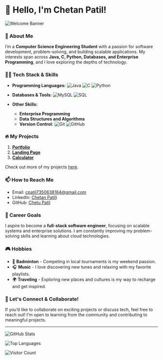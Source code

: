 # 👋 Hello, I'm Chetan Patil!

![Welcome Banner](https://user-images.githubusercontent.com/your-banner.png) <!-- Optional: Add a banner image of your choice -->

### 🌟 About Me
I’m a **Computer Science Engineering Student** with a passion for software development, problem-solving, and building scalable applications. My interests span across **Java, C, Python, Databases, and Enterprise Programming**, and I love exploring the depths of technology.

### 👨‍💻 Tech Stack & Skills

- **Programming Languages:** 
  ![Java](https://img.shields.io/badge/Java-%23ED8B00.svg?style=flat-square&logo=java&logoColor=white)
  ![C](https://img.shields.io/badge/C-%2300599C.svg?style=flat-square&logo=c&logoColor=white)
  ![Python](https://img.shields.io/badge/Python-3670A0?style=flat-square&logo=python&logoColor=ffdd54)

- **Databases & Tools:**
  ![MySQL](https://img.shields.io/badge/MySQL-4479A1?style=flat-square&logo=mysql&logoColor=white)
  ![SQL](https://img.shields.io/badge/SQL-%23025E8C.svg?style=flat-square&logo=postgresql&logoColor=white)

- **Other Skills:**
  - **Enterprise Programming**
  - **Data Structures and Algorithms**
  - **Version Control:** 
    ![Git](https://img.shields.io/badge/Git-%23F05033.svg?style=flat-square&logo=git&logoColor=white)
    ![GitHub](https://img.shields.io/badge/GitHub-%23121011.svg?style=flat-square&logo=github&logoColor=white)

### 🔥 My Projects
1. **[Portfolio](#)** 
2. **[Landing Page](#)** 
3. **[Calculator](#)** 

Check out more of my projects [here](https://github.com/chetupatil1818/OIBSIP).

### 📫 How to Reach Me
- Email: [cpatil7350638164@gmail.com](mailto:cpatil7350638164@gmail.com)
- LinkedIn: [Chetan Patil](https://www.linkedin.com/in/chetan-patil-aa2545266?lipi=urn%3Ali%3Apage%3Ad_flagship3_profile_view_base_contact_details%3B2iyKUgzhRjWvHAtoFWOYVw%3D%3D))
- GitHub: [Chetu Patil](https://github.com/chetupatil1818)

### 💼 Career Goals
I aspire to become a **full-stack software engineer**, focusing on scalable systems and enterprise solutions. I am constantly improving my problem-solving skills and learning about cloud technologies.

### 🎮 Hobbies
- 🏸 **Badminton** - Competing in local tournaments is my weekend passion.
- 🎧 **Music** - I love discovering new tunes and relaxing with my favorite playlists.
- 🌍 **Traveling** - Exploring new places and cultures is my way to recharge and get inspired.

### 🌟 Let's Connect & Collaborate!
If you’d like to collaborate on exciting projects or discuss tech, feel free to reach out! I'm open to learning from the community and contributing to meaningful projects.

---

![GitHub Stats](https://github-readme-stats.vercel.app/api?username=yourusername&show_icons=true&hide_border=true&theme=radical)

![Top Languages](https://github-readme-stats.vercel.app/api/top-langs/?username=yourusername&layout=compact&theme=radical)

![Visitor Count](https://komarev.com/ghpvc/?username=yourusername&color=blue)
